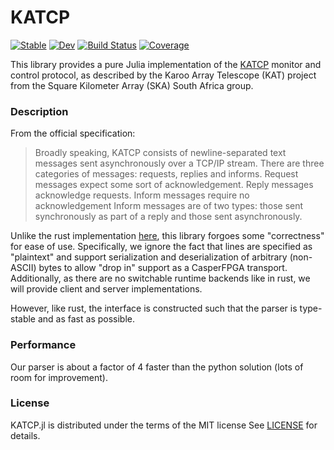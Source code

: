 # KATCP

[![Stable](https://img.shields.io/badge/docs-stable-blue.svg)](https://kiranshila.github.io/KATCP.jl/stable/)
[![Dev](https://img.shields.io/badge/docs-dev-blue.svg)](https://kiranshila.github.io/KATCP.jl/dev/)
[![Build Status](https://github.com/kiranshila/KATCP.jl/actions/workflows/CI.yml/badge.svg?branch=main)](https://github.com/kiranshila/KATCP.jl/actions/workflows/CI.yml?query=branch%3Amain)
[![Coverage](https://codecov.io/gh/kiranshila/KATCP.jl/branch/main/graph/badge.svg)](https://codecov.io/gh/kiranshila/KATCP.jl)

This library provides a pure Julia implementation of the [KATCP](https://katcp-python.readthedocs.io/en/latest/_downloads/361189acb383a294be20d6c10c257cb4/NRF-KAT7-6.0-IFCE-002-Rev5-1.pdf)
monitor and control protocol, as described by the Karoo Array Telescope (KAT) project from the Square Kilometer Array (SKA) South Africa group.

### Description

From the official specification:

> Broadly speaking, KATCP consists of newline-separated text messages sent asynchronously over a TCP/IP
> stream. There are three categories of messages: requests, replies and informs. Request messages expect some
> sort of acknowledgement. Reply messages acknowledge requests. Inform messages require no acknowledgement
> Inform messages are of two types: those sent synchronously as part of a reply and those sent asynchronously.

Unlike the rust implementation [here](https://github.com/kiranshila/katcp), this library forgoes some "correctness" for ease of use.
Specifically, we ignore the fact that lines are specified as "plaintext" and support serialization and deserialization of arbitrary (non-ASCII) bytes to allow "drop in" support as a CasperFPGA transport.
Additionally, as there are no switchable runtime backends like in rust, we will provide client and server implementations.

However, like rust, the interface is constructed such that the parser is type-stable and as fast as possible.

### Performance

Our parser is about a factor of 4 faster than the python solution (lots of room for improvement).

### License

KATCP.jl is distributed under the terms of the MIT license
See [LICENSE](LICENSE) for details.
